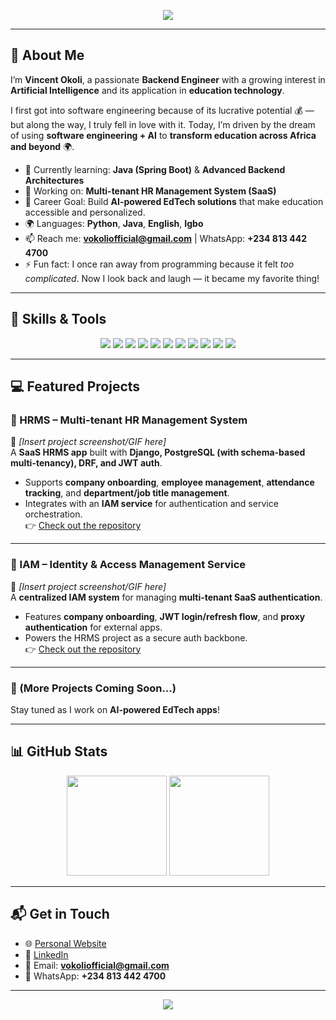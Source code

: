 <!-- Banner -->
<p align="center">
  <img src="https://capsule-render.vercel.app/api?type=waving&color=0:1e3c72,100:2a5298&height=200&section=header&text=Hi%20there,%20I'm%20Vincent!%20👋&fontSize=40&fontColor=ffffff&animation=fadeIn" />
</p>

---

## 🚀 About Me  

I’m **Vincent Okoli**, a passionate **Backend Engineer** with a growing interest in **Artificial Intelligence** and its application in **education technology**.  

I first got into software engineering because of its lucrative potential 💰 — but along the way, I truly fell in love with it. Today, I’m driven by the dream of using **software engineering + AI** to **transform education across Africa and beyond** 🌍.  

- 🌱 Currently learning: **Java (Spring Boot)** & **Advanced Backend Architectures**  
- 🔭 Working on: **Multi-tenant HR Management System (SaaS)**  
- 🎯 Career Goal: Build **AI-powered EdTech solutions** that make education accessible and personalized.  
- 🌍 Languages: **Python**, **Java**, **English**, **Igbo**  
- 📫 Reach me: **vokoliofficial@gmail.com** | WhatsApp: **+234 813 442 4700**  
- ⚡ Fun fact: I once ran away from programming because it felt *too complicated*. Now I look back and laugh — it became my favorite thing!  

---

## 🧠 Skills & Tools  

<p align="center">
  <!-- Languages -->
  <img src="https://img.shields.io/badge/Python-3670A0?style=for-the-badge&logo=python&logoColor=ffdd54"/>
  <img src="https://img.shields.io/badge/Django-092E20?style=for-the-badge&logo=django&logoColor=white"/>
  <img src="https://img.shields.io/badge/Java-ED8B00?style=for-the-badge&logo=java&logoColor=white"/>
  <img src="https://img.shields.io/badge/Spring_Boot-6DB33F?style=for-the-badge&logo=spring&logoColor=white"/>

  <!-- Databases -->
  <img src="https://img.shields.io/badge/PostgreSQL-316192?style=for-the-badge&logo=postgresql&logoColor=white"/>
  <img src="https://img.shields.io/badge/MySQL-005C84?style=for-the-badge&logo=mysql&logoColor=white"/>
  <img src="https://img.shields.io/badge/Redis-DC382D?style=for-the-badge&logo=redis&logoColor=white"/>

  <!-- Frontend -->
  <img src="https://img.shields.io/badge/HTML5-E34F26?style=for-the-badge&logo=html5&logoColor=white"/>
  <img src="https://img.shields.io/badge/CSS3-1572B6?style=for-the-badge&logo=css3&logoColor=white"/>
  <img src="https://img.shields.io/badge/JavaScript-F7DF1E?style=for-the-badge&logo=javascript&logoColor=black"/>

  <!-- Tools -->
  <img src="https://img.shields.io/badge/Git-F05032?style=for-the-badge&logo=git&logoColor=white"/>
</p>

---

## 💻 Featured Projects  

### 🔹 HRMS – Multi-tenant HR Management System  
📸 *[Insert project screenshot/GIF here]*  
A **SaaS HRMS app** built with **Django, PostgreSQL (with schema-based multi-tenancy), DRF, and JWT auth**.  
- Supports **company onboarding**, **employee management**, **attendance tracking**, and **department/job title management**.  
- Integrates with an **IAM service** for authentication and service orchestration.  
👉 [Check out the repository](#)  

---

### 🔹 IAM – Identity & Access Management Service  
📸 *[Insert project screenshot/GIF here]*  
A **centralized IAM system** for managing **multi-tenant SaaS authentication**.  
- Features **company onboarding**, **JWT login/refresh flow**, and **proxy authentication** for external apps.  
- Powers the HRMS project as a secure auth backbone.  
👉 [Check out the repository](#)  

---

### 🔹 (More Projects Coming Soon...)  
Stay tuned as I work on **AI-powered EdTech apps**!  

---

## 📊 GitHub Stats  

<p align="center">
  <img src="https://github-readme-stats.vercel.app/api?username=crazycoder44&show_icons=true&theme=tokyonight" height="160"/>
  <img src="https://github-readme-streak-stats.herokuapp.com/?user=VincentOkoli&theme=tokyonight" height="160"/>
</p>

---

## 📬 Get in Touch  

- 🌐 [Personal Website](https://sites.google.com/view/vincentokoli/welcome?authuser=0)  
- 💼 [LinkedIn](https://www.linkedin.com/in/vincent-okoli-67a983329/)  
- 📧 Email: **vokoliofficial@gmail.com**  
- 📱 WhatsApp: **+234 813 442 4700**  

---

<p align="center">
  <img src="https://capsule-render.vercel.app/api?type=waving&color=0:2a5298,100:1e3c72&height=120&section=footer"/>
</p>

